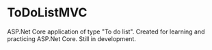 # ToDoListMVC

ASP.Net Core application of type "To do list". Created for learning and practicing ASP.Net Core. Still in development.
